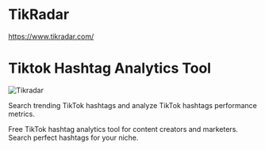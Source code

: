 # TikRadar

https://www.tikradar.com/

# Tiktok Hashtag Analytics Tool

![Tikradar]([[http://url/to/img.png](https://raw.githubusercontent.com/derrenx/TikRadar/refs/heads/main/og-image.png)](https://raw.githubusercontent.com/derrenx/TikRadar/refs/heads/main/og-image.png))

Search trending TikTok hashtags and analyze TikTok hashtags performance metrics.

Free TikTok hashtag analytics tool for content creators and marketers. Search perfect hashtags for your niche.
